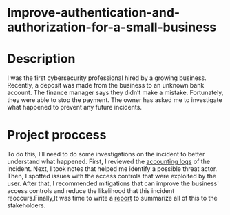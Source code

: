 # Improve-authentication-and-authorization-for-a-small-business
<h1> Description</h1>
I was the first cybersecurity professional hired by a growing business.
Recently, a deposit was made from the business to an unknown bank account. The finance manager says they didn’t make a mistake. Fortunately, they were able to stop the payment. The owner has asked me to investigate what happened to prevent any future incidents.
<h1>Project proccess</h1>
To do this, I’ll need to do some investigations on the incident to better understand what happened. First, I reviewed the <a href=Accounting Logs .pdf">accounting logs</a> of the incident. Next, I took notes that helped me identify a possible threat actor. Then, I spotted issues with the access controls that were exploited by the user. After that, I recommended mitigations that can improve the business' access controls and reduce the likelihood that this incident reoccurs.Finally,It was time to write a <a href="Access control report(1).pdf"> report</a> to summarize all of this to the stakeholders.
